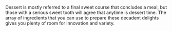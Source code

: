 Dessert is mostly referred to a final sweet course that concludes a meal, but those with a serious sweet tooth will agree that anytime is dessert time. The array of ingredients that you can use to prepare these decadent delights gives you plenty of room for innovation and variety.